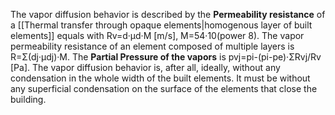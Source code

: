 The vapor diffusion behavior is described by the **Permeability resistance** of a [[Thermal transfer through opaque elements|homogenous layer of built elements]] equals with Rv=d·μd·M [m/s], M=54·10(power 8). The vapor permeability resistance of an element composed of multiple layers is R=Σ(dj·μdj)·M. The **Partial Pressure of the vapors** is pvj=pi-(pi-pe)·ΣRvj/Rv [Pa]. The vapor diffusion behavior is, after all, ideally, without any condensation in the whole width of the built elements. It must be without any superficial condensation on the surface of the elements that close the building.